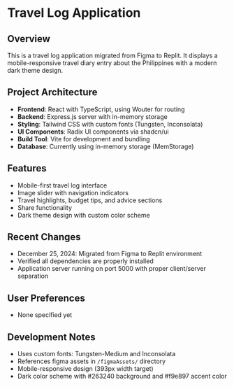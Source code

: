 # Travel Log Application

## Overview
This is a travel log application migrated from Figma to Replit. It displays a mobile-responsive travel diary entry about the Philippines with a modern dark theme design.

## Project Architecture
- **Frontend**: React with TypeScript, using Wouter for routing
- **Backend**: Express.js server with in-memory storage 
- **Styling**: Tailwind CSS with custom fonts (Tungsten, Inconsolata)
- **UI Components**: Radix UI components via shadcn/ui
- **Build Tool**: Vite for development and bundling
- **Database**: Currently using in-memory storage (MemStorage)

## Features
- Mobile-first travel log interface
- Image slider with navigation indicators
- Travel highlights, budget tips, and advice sections
- Share functionality
- Dark theme design with custom color scheme

## Recent Changes
- December 25, 2024: Migrated from Figma to Replit environment
- Verified all dependencies are properly installed
- Application server running on port 5000 with proper client/server separation

## User Preferences
- None specified yet

## Development Notes
- Uses custom fonts: Tungsten-Medium and Inconsolata
- References figma assets in `/figmaAssets/` directory
- Mobile-responsive design (393px width target)
- Dark color scheme with #263240 background and #f9e897 accent color